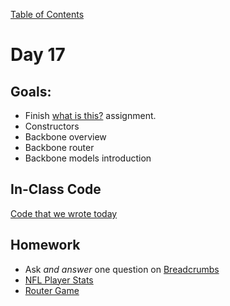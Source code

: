 [Table of Contents](/README.md)

# Day 17

## Goals:
* Finish [what is this?](https://github.com/TIY-Austin-Front-End-Engineering/what-is-this) assignment.
* Constructors
* Backbone overview
* Backbone router
* Backbone models introduction

## In-Class Code
[Code that we wrote today](/notes/day-17/code)

## Homework
* Ask *and answer* one question on [Breadcrumbs](http://tiy.breadcrumbsqa.com/)
* [NFL Player Stats](https://github.com/TIY-Austin-Front-End-Engineering/nfl-player-stats)
* [Router Game](https://github.com/TIY-Austin-Front-End-Engineering/router-game)

<!-- These were both good assignments -->